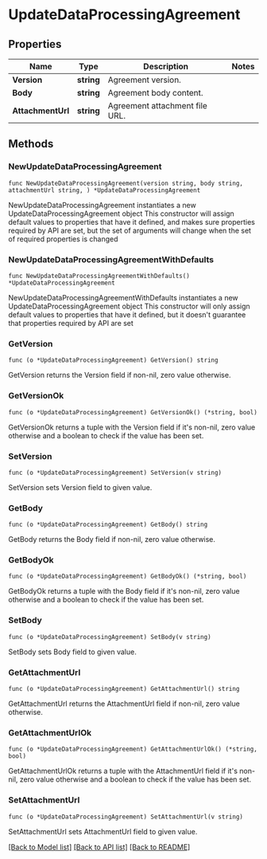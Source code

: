 # UpdateDataProcessingAgreement

## Properties

Name | Type | Description | Notes
------------ | ------------- | ------------- | -------------
**Version** | **string** | Agreement version. | 
**Body** | **string** | Agreement body content. | 
**AttachmentUrl** | **string** | Agreement attachment file URL. | 

## Methods

### NewUpdateDataProcessingAgreement

`func NewUpdateDataProcessingAgreement(version string, body string, attachmentUrl string, ) *UpdateDataProcessingAgreement`

NewUpdateDataProcessingAgreement instantiates a new UpdateDataProcessingAgreement object
This constructor will assign default values to properties that have it defined,
and makes sure properties required by API are set, but the set of arguments
will change when the set of required properties is changed

### NewUpdateDataProcessingAgreementWithDefaults

`func NewUpdateDataProcessingAgreementWithDefaults() *UpdateDataProcessingAgreement`

NewUpdateDataProcessingAgreementWithDefaults instantiates a new UpdateDataProcessingAgreement object
This constructor will only assign default values to properties that have it defined,
but it doesn't guarantee that properties required by API are set

### GetVersion

`func (o *UpdateDataProcessingAgreement) GetVersion() string`

GetVersion returns the Version field if non-nil, zero value otherwise.

### GetVersionOk

`func (o *UpdateDataProcessingAgreement) GetVersionOk() (*string, bool)`

GetVersionOk returns a tuple with the Version field if it's non-nil, zero value otherwise
and a boolean to check if the value has been set.

### SetVersion

`func (o *UpdateDataProcessingAgreement) SetVersion(v string)`

SetVersion sets Version field to given value.


### GetBody

`func (o *UpdateDataProcessingAgreement) GetBody() string`

GetBody returns the Body field if non-nil, zero value otherwise.

### GetBodyOk

`func (o *UpdateDataProcessingAgreement) GetBodyOk() (*string, bool)`

GetBodyOk returns a tuple with the Body field if it's non-nil, zero value otherwise
and a boolean to check if the value has been set.

### SetBody

`func (o *UpdateDataProcessingAgreement) SetBody(v string)`

SetBody sets Body field to given value.


### GetAttachmentUrl

`func (o *UpdateDataProcessingAgreement) GetAttachmentUrl() string`

GetAttachmentUrl returns the AttachmentUrl field if non-nil, zero value otherwise.

### GetAttachmentUrlOk

`func (o *UpdateDataProcessingAgreement) GetAttachmentUrlOk() (*string, bool)`

GetAttachmentUrlOk returns a tuple with the AttachmentUrl field if it's non-nil, zero value otherwise
and a boolean to check if the value has been set.

### SetAttachmentUrl

`func (o *UpdateDataProcessingAgreement) SetAttachmentUrl(v string)`

SetAttachmentUrl sets AttachmentUrl field to given value.



[[Back to Model list]](../README.md#documentation-for-models) [[Back to API list]](../README.md#documentation-for-api-endpoints) [[Back to README]](../README.md)


